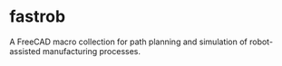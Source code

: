 # fastrob
A FreeCAD macro collection for path planning and simulation of robot-assisted manufacturing processes.
